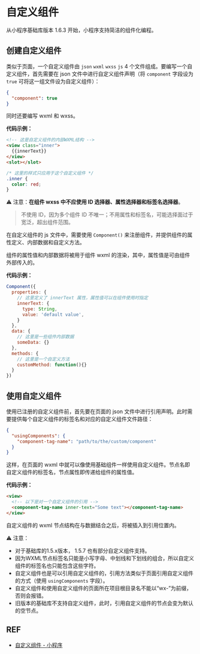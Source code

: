 # 自定义组件

从小程序基础库版本 1.6.3 开始，小程序支持简洁的组件化编程。

## 创建自定义组件

类似于页面，一个自定义组件由 `json` `wxml` `wxss` `js` 4 个文件组成。要编写一个自定义组件，首先需要在 json 文件中进行自定义组件声明（将 `component` 字段设为 `true` 可将这一组文件设为自定义组件）：

```json
{
  "component": true
}
```

同时还要编写 wxml 和 wxss。

**代码示例：**

```html
<!-- 这是自定义组件的内部WXML结构 -->
<view class="inner">
  {{innerText}}
</view>
<slot></slot>
```

```css
/* 这里的样式只应用于这个自定义组件 */
.inner {
  color: red;
}
```

⚠️ 注意：**在组件 wxss 中不应使用 ID 选择器、属性选择器和标签名选择器**。

> 不使用 ID，因为多个组件 ID 不唯一；不用属性和标签名，可能选择面过于宽泛，超出组件范围。

在自定义组件的 js 文件中，需要使用 `Component()` 来注册组件，并提供组件的属性定义、内部数据和自定义方法。

组件的属性值和内部数据将被用于组件 wxml 的渲染，其中，属性值是可由组件外部传入的。

**代码示例：**

```js
Component({
  properties: {
    // 这里定义了 innerText 属性，属性值可以在组件使用时指定
    innerText: {
      type: String,
      value: 'default value',
    }
  },
  data: {
    // 这里是一些组件内部数据
    someData: {}
  },
  methods: {
    // 这里是一个自定义方法
    customMethod: function(){}
  }
})
```

## 使用自定义组件

使用已注册的自定义组件前，首先要在页面的 json 文件中进行引用声明。此时需要提供每个自定义组件的标签名和对应的自定义组件文件路径：

```json
{
  "usingComponents": {
    "component-tag-name": "path/to/the/custom/component"
  }
}
```

这样，在页面的 wxml 中就可以像使用基础组件一样使用自定义组件。节点名即自定义组件的标签名，节点属性即传递给组件的属性值。

**代码示例：**

```html
<view>
  <!-- 以下是对一个自定义组件的引用 -->
  <component-tag-name inner-text="Some text"></component-tag-name>
</view>
```

自定义组件的 wxml 节点结构在与数据结合之后，将被插入到引用位置内。

⚠️ 注意：

- 对于基础库的1.5.x版本， 1.5.7 也有部分自定义组件支持。
- 因为WXML节点标签名只能是小写字母、中划线和下划线的组合，所以自定义组件的标签名也只能包含这些字符。
- 自定义组件也是可以引用自定义组件的，引用方法类似于页面引用自定义组件的方式（使用 `usingComponents` 字段）。
- 自定义组件和使用自定义组件的页面所在项目根目录名不能以“wx-”为前缀，否则会报错。
- 旧版本的基础库不支持自定义组件，此时，引用自定义组件的节点会变为默认的空节点。

## REF

- [自定义组件 - 小程序][doc]

[doc]: https://mp.weixin.qq.com/debug/wxadoc/dev/framework/custom-component/